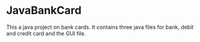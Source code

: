 # JavaBankCard

This a java project on bank cards. It contains three java files for bank, debit and credit card and the GUI file.
